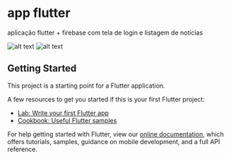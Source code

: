 # app flutter

aplicação flutter + firebase com tela de login e listagem de notícias

![alt text](https://raw.githubusercontent.com/victormdev/study-flutter/main/images/print1.jpg)
![alt text](https://raw.githubusercontent.com/victormdev/study-flutter/main/images/print2.jpg)

## Getting Started

This project is a starting point for a Flutter application.

A few resources to get you started if this is your first Flutter project:

- [Lab: Write your first Flutter app](https://flutter.dev/docs/get-started/codelab)
- [Cookbook: Useful Flutter samples](https://flutter.dev/docs/cookbook)

For help getting started with Flutter, view our
[online documentation](https://flutter.dev/docs), which offers tutorials,
samples, guidance on mobile development, and a full API reference.
